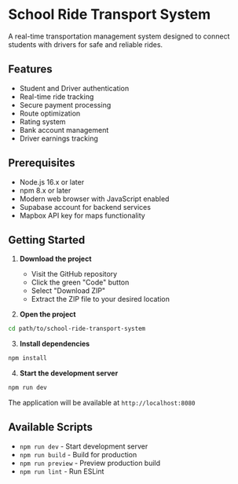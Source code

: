 # School Ride Transport System

A real-time transportation management system designed to connect students with drivers for safe and reliable rides.

## Features

- Student and Driver authentication
- Real-time ride tracking
- Secure payment processing
- Route optimization
- Rating system
- Bank account management
- Driver earnings tracking

## Prerequisites

- Node.js 16.x or later
- npm 8.x or later
- Modern web browser with JavaScript enabled
- Supabase account for backend services
- Mapbox API key for maps functionality

## Getting Started

1. **Download the project**
   - Visit the GitHub repository
   - Click the green "Code" button
   - Select "Download ZIP"
   - Extract the ZIP file to your desired location

2. **Open the project**
```sh
cd path/to/school-ride-transport-system
```

3. **Install dependencies**
```sh
npm install
```

4. **Start the development server**
```sh
npm run dev
```

The application will be available at `http://localhost:8080`

## Available Scripts

- `npm run dev` - Start development server
- `npm run build` - Build for production
- `npm run preview` - Preview production build
- `npm run lint` - Run ESLint
